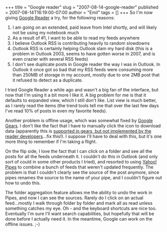 +++
title = "Google reader"
slug = "2007-08-14-google-reader"
published = 2007-08-14T16:19:00-07:00
author = "Emil"
tags = []
+++
So I'm now giving [Google Reader](http://reader.google.com) a try, for
the following reasons:  

1.  I am going on an extended, paid leave from Intel shortly, and will
    likely not be using my notebook much
2.  As a result of \#1, I want to be able to read my feeds anywhere  
3.  I believe Outlook RSS is contributing heavily to random slowdowns
4.  Outlook RSS is certainly helping Outlook slam my hard disk (this is
    a problem in Outlook 2003, seems to have gotten worse in 2007, and
    is even crazier with several RSS feeds)
5.  I don't see duplicate posts in Google reader the way I was in
    Outlook. In Outlook it once got so bad that my RSS feeds were
    consuming more than 250MB of storage in my account, mostly due to
    one 2MB post that it refused to detect as a duplicate.

I tried Google Reader a while ago and wasn't a big fan of the interface,
but now that I'm using it a bit more I like it. A big problem for me is
that it defaults to expanded view, which I still don't like. List view
is much better, as I rarely read the items (the trend tools tell me that
over the last few days I've read 10% of posts in even my favorite
feeds).  
  
Another problem is offline usage, which was somewhat fixed by [Google
Gears](http://gears.google.com). I don't like the fact that I have to
manually click the icon to download data (apparently this is [supported
in gears, but not implemented by the reader
developers](http://blogs.zdnet.com/Berlind/?p=529)...fix this!). I
suppose I'll have to deal with this, but it's one more thing to remember
if I'm taking a flight.  
  
On the flip side, I love the fact that I can click on a folder and see
all the posts for all the feeds underneath it. I couldn't do this in
Outlook (and only sort of could in some other products I tried), and
resorted to using [Yahoo! Pipes](http://pipes.yahoo.com) to combine a
bunch of feeds that weren't updated frequently. The problem is that I
couldn't clearly see the source of the post anymore, since pipes renames
the source to the name of your pipe, and I couldn't figure out how to
undo this.  
  
The folder aggregation feature allows me the ability to undo the work in
Pipes, and now I can see the sources. Rarely do I click on an actual
feed...mostly I walk through folder by folder and mark all as read
unless something catches my eye. Oh - and the keyboard shortcuts are
nice too. Eventually I'm sure I'll want search capabilities, but
hopefully that will be done before I actually need it. In the meantime,
Google can work on the offline issues. ;-)
